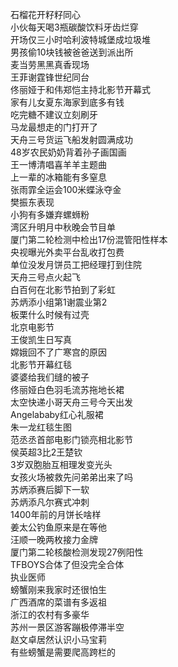 石榴花开籽籽同心  
小伙每天喝3瓶碳酸饮料牙齿烂穿  
开场仅三小时哈利波特城堡成垃圾堆  
男孩偷10块钱被爸爸送到派出所  
麦当劳黑黑真香现场  
王菲谢霆锋世纪同台  
佟丽娅于和伟郑恺主持北影节开幕式  
家有儿女夏东海家到底多有钱  
吃完糖不建议立刻刷牙  
马龙最想走的门打开了  
天舟三号货运飞船发射圆满成功  
48岁农民奶奶背着孙子画国画  
王一博清唱喜羊羊主题曲  
上一辈的冰箱能有多窒息  
张雨霏全运会100米蝶泳夺金  
樊振东表现  
小狗有多嫌弃螺蛳粉  
湾区升明月中秋晚会节目单  
厦门第二轮检测中检出17份混管阳性样本  
央视曝光外卖平台乱收打包费  
单位没发月饼员工把经理打到住院  
天舟三号点火起飞  
白百何在北影节拍到了彩虹  
苏炳添小组第1谢震业第2  
板栗什么时候有过壳  
北京电影节  
王俊凯生日写真  
嫦娥回不了广寒宫的原因  
北影节开幕红毯  
婆婆给我们缝的被子  
佟丽娅白色羽毛流苏拖地长裙  
太空快递小哥天舟三号今天出发  
Angelababy红心礼服裙  
朱一龙红毯生图  
范丞丞首部电影门锁亮相北影节  
侯英超3比2王楚钦  
3岁双胞胎互相理发变光头  
女孩火场被救先问弟弟出来了吗  
苏炳添赛后脚下一软  
苏炳添凡尔赛式冲刺  
1400年前的月饼长啥样  
姜太公钓鱼原来是在等他  
汪顺一晚两枚接力金牌  
厦门第二轮核酸检测发现27例阳性  
TFBOYS合体了但没完全合体  
执业医师  
螃蟹刚来我家时还很怕生  
广西酒席的菜谱有多返祖  
浙江的农村有多豪华  
苏州一景区游客蹦极停滞半空  
赵文卓居然认识小马宝莉  
有些螃蟹是需要爬高跨栏的  
